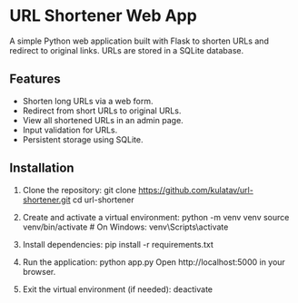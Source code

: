 # URL Shortener Web App

A simple Python web application built with Flask to shorten URLs and redirect to original links. URLs are stored in a SQLite database.

## Features
- Shorten long URLs via a web form.
- Redirect from short URLs to original URLs.
- View all shortened URLs in an admin page.
- Input validation for URLs.
- Persistent storage using SQLite.

## Installation
1. Clone the repository:
   git clone https://github.com/kulatav/url-shortener.git
   cd url-shortener

2. Create and activate a virtual environment:
    python -m venv venv
    source venv/bin/activate  # On Windows: venv\Scripts\activate

3. Install dependencies:
    pip install -r requirements.txt
    
4. Run the application:
    python app.py
    Open http://localhost:5000 in your browser.

5. Exit the virtual environment (if needed):
    deactivate